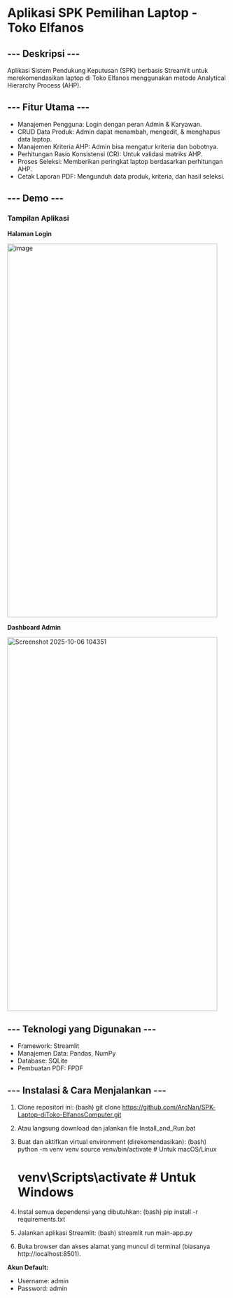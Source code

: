 

 # Aplikasi SPK Pemilihan Laptop - Toko Elfanos


## --- Deskripsi ---

Aplikasi Sistem Pendukung Keputusan (SPK) berbasis Streamlit untuk
merekomendasikan laptop di Toko Elfanos menggunakan metode Analytical
Hierarchy Process (AHP).

## --- Fitur Utama ---
- Manajemen Pengguna: Login dengan peran Admin & Karyawan.
- CRUD Data Produk: Admin dapat menambah, mengedit, & menghapus data laptop.
- Manajemen Kriteria AHP: Admin bisa mengatur kriteria dan bobotnya.
- Perhitungan Rasio Konsistensi (CR): Untuk validasi matriks AHP.
- Proses Seleksi: Memberikan peringkat laptop berdasarkan perhitungan AHP.
- Cetak Laporan PDF: Mengunduh data produk, kriteria, dan hasil seleksi.


## --- Demo ---

### Tampilan Aplikasi

**Halaman Login**

<img width="480" height="854" alt="image" src="https://github.com/user-attachments/assets/6ad1f206-633d-46fa-88e2-93546ec26aaf" />






**Dashboard Admin**

<img width="480" height="854" alt="Screenshot 2025-10-06 104351" src="https://github.com/user-attachments/assets/765286c4-14f2-4478-8c72-ddd482a11932" />


## --- Teknologi yang Digunakan ---
- Framework: Streamlit
- Manajemen Data: Pandas, NumPy
- Database: SQLite
- Pembuatan PDF: FPDF


## --- Instalasi & Cara Menjalankan ---
1. Clone repositori ini:
   (bash)
   git clone https://github.com/ArcNan/SPK-Laptop-diToko-ElfanosComputer.git

2. Atau langsung download dan jalankan file Install_and_Run.bat
   
3. Buat dan aktifkan virtual environment (direkomendasikan):
   (bash)
   python -m venv venv
   source venv/bin/activate  # Untuk macOS/Linux
   # venv\Scripts\activate   # Untuk Windows

4. Instal semua dependensi yang dibutuhkan:
   (bash)
   pip install -r requirements.txt

5. Jalankan aplikasi Streamlit:
   (bash)
   streamlit run main-app.py

6. Buka browser dan akses alamat yang muncul di terminal
   (biasanya http://localhost:8501).

**Akun Default:**
- Username: admin
- Password: admin
